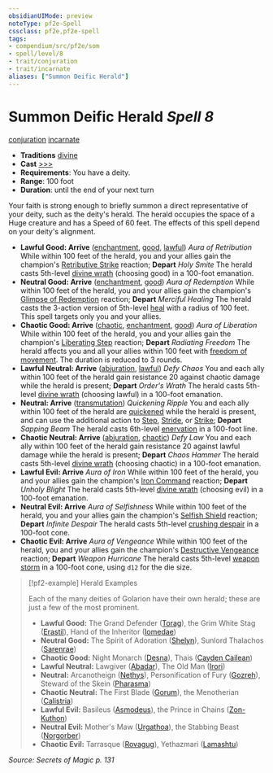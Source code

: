 ```yaml
---
obsidianUIMode: preview
noteType: pf2e-Spell
cssclass: pf2e,pf2e-spell
tags:
- compendium/src/pf2e/som
- spell/level/8
- trait/conjuration
- trait/incarnate
aliases: ["Summon Deific Herald"]
---
```

# Summon Deific Herald *Spell 8*   
[conjuration](rules/traits/conjuration.md "Conjuration School Trait")  [incarnate](rules/traits/incarnate-som.md "Incarnate Spell Trait")  

- **Traditions** [divine](rules/traits/divine.md "Divine Tradition Trait")
- **Cast** [>>>](rules/core-rulebook/chapter-9-playing-the-game.md#Actions "Three-Action") 
- **Requirements**: You have a deity.
- **Range**: 100 foot
- **Duration**: until the end of your next turn

Your faith is strong enough to briefly summon a direct representative of your deity, such as the deity's herald. The herald occupies the space of a Huge creature and has a Speed of 60 feet. The effects of this spell depend on your deity's alignment.

- **Lawful Good: Arrive** ([enchantment](rules/traits/enchantment.md "Enchantment School Trait"), [good](rules/traits/good.md "Good Alignment Trait"), [lawful](rules/traits/lawful.md "Lawful Alignment Trait")) _Aura of Retribution_ While within 100 feet of the herald, you and your allies gain the champion's [Retributive Strike](rules/actions/retributive-strike.md) reaction; **Depart** _Holy Smite_ The herald casts 5th-level [divine wrath](compendium/spells/divine-wrath.md) (choosing good) in a 100-foot emanation.
- **Neutral Good: Arrive** ([enchantment](rules/traits/enchantment.md "Enchantment School Trait"), [good](rules/traits/good.md "Good Alignment Trait")) _Aura of Redemption_ While within 100 feet of the herald, you and your allies gain the champion's [Glimpse of Redemption](rules/actions/glimpse-of-redemption.md) reaction; **Depart** _Merciful Healing_ The herald casts the 3-action version of 5th-level [heal](compendium/spells/heal.md) with a radius of 100 feet. This spell targets only you and your allies.
- **Chaotic Good: Arrive** ([chaotic](rules/traits/chaotic.md "Chaotic Alignment Trait"), [enchantment](rules/traits/enchantment.md "Enchantment School Trait"), [good](rules/traits/good.md "Good Alignment Trait")) _Aura of Liberation_ While within 100 feet of the herald, you and your allies gain the champion's [Liberating Step](rules/actions/liberating-step.md) reaction; **Depart** _Radiating Freedom_ The herald affects you and all your allies within 100 feet with [freedom of movement](compendium/spells/freedom-of-movement.md). The duration is reduced to 3 rounds.
- **Lawful Neutral: Arrive** ([abjuration](rules/traits/abjuration.md "Abjuration School Trait"), [lawful](rules/traits/lawful.md "Lawful Alignment Trait")) _Defy Chaos_ You and each ally within 100 feet of the herald gain resistance 20 against chaotic damage while the herald is present; **Depart** _Order's Wrath_ The herald casts 5th-level [divine wrath](compendium/spells/divine-wrath.md) (choosing lawful) in a 100-foot emanation.
- **Neutral: Arrive** ([transmutation](rules/traits/transmutation.md "Transmutation School Trait")) _Quickening Ripple_ You and each ally within 100 feet of the herald are [quickened](rules/conditions.md#Quickened) while the herald is present, and can use the additional action to [Step](rules/actions/step.md), [Stride](rules/actions/stride.md), or [Strike](rules/actions/strike.md); **Depart** _Sapping Beam_ The herald casts 6th-level [enervation](compendium/spells/enervation-apg.md) in a 100-foot line.
- **Chaotic Neutral: Arrive** ([abjuration](rules/traits/abjuration.md "Abjuration School Trait"), [chaotic](rules/traits/chaotic.md "Chaotic Alignment Trait")) _Defy Law_ You and each ally within 100 feet of the herald gain resistance 20 against lawful damage while the herald is present; **Depart** _Chaos Hammer_ The herald casts 5th-level [divine wrath](compendium/spells/divine-wrath.md) (choosing chaotic) in a 100-foot emanation.
- **Lawful Evil: Arrive** _Aura of Iron_ While within 100 feet of the herald, you and your allies gain the champion's [Iron Command](rules/actions/iron-command-apg.md) reaction; **Depart** _Unholy Blight_ The herald casts 5th-level [divine wrath](compendium/spells/divine-wrath.md) (choosing evil) in a 100-foot emanation.
- **Neutral Evil: Arrive** _Aura of Selfishness_ While within 100 feet of the herald, you and your allies gain the champion's [Selfish Shield](rules/actions/selfish-shield-apg.md) reaction; **Depart** _Infinite Despair_ The herald casts 5th-level [crushing despair](compendium/spells/crushing-despair.md) in a 100-foot cone.
- **Chaotic Evil: Arrive** _Aura of Vengeance_ While within 100 feet of the herald, you and your allies gain the champion's [Destructive Vengeance](rules/actions/destructive-vengeance-apg.md) reaction; **Depart** _Weapon Hurricane_ The herald casts 5th-level [weapon storm](compendium/spells/weapon-storm.md) in a 100-foot cone, using `d12` for the die size.

> [!pf2-example] Herald Examples
> 
> Each of the many deities of Golarion have their own herald; these are just a few of the most prominent.
> 
> - **Lawful Good:** The Grand Defender ([Torag](compendium/setting/deities/torag.md)), the Grim White Stag ([Erastil](compendium/setting/deities/erastil.md)), Hand of the Inheritor ([Iomedae](compendium/setting/deities/iomedae.md))
> - **Neutral Good:** The Spirit of Adoration ([Shelyn](compendium/setting/deities/shelyn.md)), Sunlord Thalachos ([Sarenrae](compendium/setting/deities/sarenrae.md))
> - **Chaotic Good:** Night Monarch ([Desna](compendium/setting/deities/desna.md)), Thais ([Cayden Cailean](compendium/setting/deities/cayden-cailean.md))
> - **Lawful Neutral:** Lawgiver ([Abadar](compendium/setting/deities/abadar.md)), The Old Man ([Irori](compendium/setting/deities/irori.md))
> - **Neutral:** Arcanotheign ([Nethys](compendium/setting/deities/nethys.md)), Personification of Fury ([Gozreh](compendium/setting/deities/gozreh.md)), Steward of the Skein ([Pharasma](compendium/setting/deities/pharasma.md))
> - **Chaotic Neutral:** The First Blade ([Gorum](compendium/setting/deities/gorum.md)), the Menotherian ([Calistria](compendium/setting/deities/calistria.md))
> - **Lawful Evil:** Basileus ([Asmodeus](compendium/setting/deities/asmodeus.md)), the Prince in Chains ([Zon-Kuthon](compendium/setting/deities/zon-kuthon.md))
> - **Neutral Evil:** Mother's Maw ([Urgathoa](compendium/setting/deities/urgathoa.md)), the Stabbing Beast ([Norgorber](compendium/setting/deities/norgorber.md))
> - **Chaotic Evil:** Tarrasque ([Rovagug](compendium/setting/deities/rovagug.md)), Yethazmari ([Lamashtu](compendium/setting/deities/lamashtu.md))

*Source: Secrets of Magic p. 131*